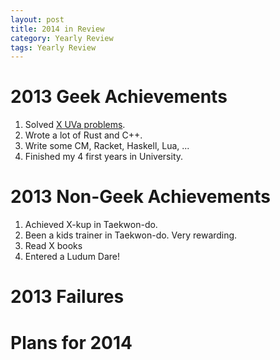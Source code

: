 ```yaml
---
layout: post
title: 2014 in Review
category: Yearly Review
tags: Yearly Review
---
```


[2013]: /blog/2014/01/04/2013_in_review/
[2012]: /blog/2012/12/31/2012_in_review/
[2011]: /blog/2012/01/04/2011_in_review/
[2010]: /blog/2011/01/06/2010_in_review/

2013 Geek Achievements
======================
1. Solved [X UVa problems][UVa].
1. Wrote a lot of Rust and C++.
1. Write some CM, Racket, Haskell, Lua, ...
1. Finished my 4 first years in University.

[UVa]: http://uhunt.felix-halim.net/id/115705
[NWERC 2013]: https://chipcie.ch.tudelft.nl/
[IMPA]: http://www.ida.liu.se/projects/impa/new/results
[Programming Languages]: https://class.coursera.org/proglang-002/class
[TDDD56]: http://www.ida.liu.se/~TDDD56/
[site]: https://github.com/treeman/jonashietala
[Hakyll]: http://jaspervdj.be/hakyll/
[FTL]: http://www.ftlgame.com/

2013 Non-Geek Achievements
===========================
1. Achieved X-kup in Taekwon-do.
1. Been a kids trainer in Taekwon-do. Very rewarding.
1. Read X books
1. Entered a Ludum Dare!

[books read]: /blog/2014/01/03/2013_read_books/
[Agricola]: http://boardgamegeek.com/boardgame/31260/agricola
[Terra Mystica]: http://boardgamegeek.com/boardgame/120677/terra-mystica

2013 Failures
==============

Plans for 2014
===============

[Ludum Dare]: http://www.ludumdare.com/

